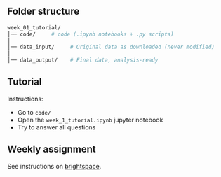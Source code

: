 ## Folder structure


```bash
week_01_tutorial/
│── code/     # code (.ipynb notebooks + .py scripts)
│
│── data_input/     # Original data as downloaded (never modified)
│
│── data_output/    # Final data, analysis-ready
```


## Tutorial

Instructions:
- Go to `code/`
- Open the `week_1_tutorial.ipynb` jupyter notebook
- Try to answer all questions


## Weekly assignment

See instructions on [brightspace](https://brightspace.universiteitleiden.nl/).
